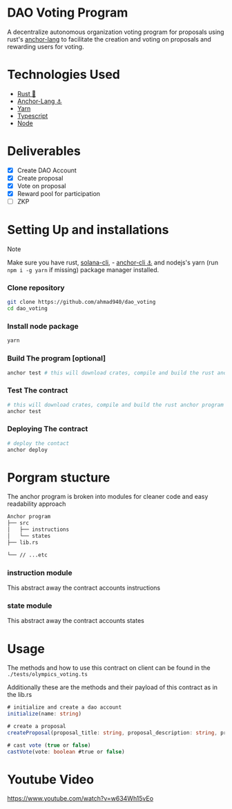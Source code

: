 # DAO Voting Program

A decentralize autonomous organization voting program for proposals using rust's [anchor-lang](https://www.anchor-lang.com) to facilitate the creation and voting on proposals and rewarding users for voting.

# Technologies Used

- [Rust 🦀](https://www.rust-lang.org)
- [Anchor-Lang ⚓︎](https://www.anchor-lang.com)
- [Yarn](https://yarnpkg.com)
- [Typescript](https://www.typescriptlang.org)
- [Node](http://nodejs.org)

# Deliverables

- [x] Create DAO Account
- [x] Create proposal
- [X] Vote on proposal
- [x] Reward pool for participation
- [ ] ZKP 

# Setting Up and installations

> [!NOTE]  
> Make sure you have rust, [solana-cli](https://docs.solanalabs.com/cli/install), - [anchor-cli ⚓︎](https://www.anchor-lang.com/docs/installation) and nodejs's yarn (run `npm i -g yarn` if missing) package manager installed.

### Clone repository
```bash
git clone https://github.com/ahmad940/dao_voting
cd dao_voting
```

### Install node package
```bash
yarn
```

### Build The program [optional]
```bash
anchor test # this will download crates, compile and build the rust anchor program and run the tests
```

### Test The contract
```bash
# this will download crates, compile and build the rust anchor program if not build and run the tests
anchor test 
```

### Deploying The contract
```bash
# deploy the contact
anchor deploy 
```

# Porgram stucture
The anchor program is broken into modules for cleaner code and easy readability approach
```md
Anchor program
├── src
│   ├── instructions
│   └── states
├── lib.rs

└── // ...etc
```
### instruction module

This abstract away the contract accounts instructions

### state module

This abstract away the contract accounts states

# Usage
The methods and how to use this contract on client can be found in the `./tests/olympics_voting.ts`

Additionally these are the methods and their payload of this contract as in the lib.rs
```ts
# initialize and create a dao account
initialize(name: string)
```

```ts
# create a proposal
createProposal(proposal_title: string, proposal_description: string, proposal_period: anchor.BN #time in unix converted to BN)
```
```ts
# cast vote (true or false)
castVote(vote: boolean #true or false)
```

# Youtube Video
https://www.youtube.com/watch?v=w634Wh15vEo
